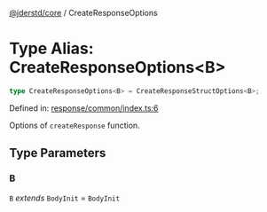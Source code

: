 [@jderstd/core](../README.md) / CreateResponseOptions

# Type Alias: CreateResponseOptions\<B\>

```ts
type CreateResponseOptions<B> = CreateResponseStructOptions<B>;
```

Defined in: [response/common/index.ts:6](https://github.com/jderstd/javascript/blob/8f7bfc8df2a1c6e65ff47e746ac4d85e2344f847/package/src/response/common/index.ts#L6)

Options of `createResponse` function.

## Type Parameters

### B

`B` *extends* `BodyInit` = `BodyInit`
